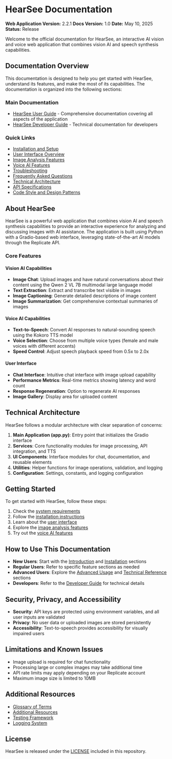 # HearSee Documentation

**Web Application Version:** 2.2.1
**Docs Version:** 1.0
**Date:** May 10, 2025
**Status:** Release

Welcome to the official documentation for HearSee, an interactive AI vision and voice web application that combines vision AI and speech synthesis capabilities.

## Documentation Overview

This documentation is designed to help you get started with HearSee, understand its features, and make the most of its capabilities. The documentation is organized into the following sections:

### Main Documentation

- [HearSee User Guide](hearsee_user_guide.md) - Comprehensive documentation covering all aspects of the application
- [HearSee Developer Guide](hearsee_dev_guide.md) - Technical documentation for developers

### Quick Links

- [Installation and Setup](hearsee_user_guide.md#2-installation-and-setup)
- [User Interface Overview](hearsee_user_guide.md#3-user-interface-overview)
- [Image Analysis Features](hearsee_user_guide.md#4-image-analysis-features)
- [Voice AI Features](hearsee_user_guide.md#5-voice-ai-features)
- [Troubleshooting](hearsee_user_guide.md#7-troubleshooting)
- [Frequently Asked Questions](hearsee_user_guide.md#8-frequently-asked-questions)
- [Technical Architecture](hearsee_dev_guide.md#1-system-architecture)
- [API Specifications](hearsee_dev_guide.md#2-api-specifications)
- [Code Style and Design Patterns](hearsee_dev_guide.md#11-code-style-and-design-patterns)

## About HearSee

HearSee is a powerful web application that combines vision AI and speech synthesis capabilities to provide an interactive experience for analyzing and discussing images with AI assistance. The application is built using Python with a Gradio-based web interface, leveraging state-of-the-art AI models through the Replicate API.

### Core Features

#### Vision AI Capabilities
- **Image Chat**: Upload images and have natural conversations about their content using the Qwen 2 VL 7B multimodal large language model
- **Text Extraction**: Extract and transcribe text visible in images
- **Image Captioning**: Generate detailed descriptions of image content
- **Image Summarization**: Get comprehensive contextual summaries of images

#### Voice AI Capabilities
- **Text-to-Speech**: Convert AI responses to natural-sounding speech using the Kokoro TTS model
- **Voice Selection**: Choose from multiple voice types (female and male voices with different accents)
- **Speed Control**: Adjust speech playback speed from 0.5x to 2.0x

#### User Interface
- **Chat Interface**: Intuitive chat interface with image upload capability
- **Performance Metrics**: Real-time metrics showing latency and word count
- **Response Regeneration**: Option to regenerate AI responses
- **Image Gallery**: Display area for uploaded content

## Technical Architecture

HearSee follows a modular architecture with clear separation of concerns:

1. **Main Application (app.py)**: Entry point that initializes the Gradio interface
2. **Services**: Core functionality modules for image processing, API integration, and TTS
3. **UI Components**: Interface modules for chat, documentation, and reusable elements
4. **Utilities**: Helper functions for image operations, validation, and logging
5. **Configuration**: Settings, constants, and logging configuration

## Getting Started

To get started with HearSee, follow these steps:

1. Check the [system requirements](hearsee_user_guide.md#14-system-requirements)
2. Follow the [installation instructions](hearsee_user_guide.md#2-installation-and-setup)
3. Learn about the [user interface](hearsee_user_guide.md#3-user-interface-overview)
4. Explore the [image analysis features](hearsee_user_guide.md#4-image-analysis-features)
5. Try out the [voice AI features](hearsee_user_guide.md#5-voice-ai-features)

## How to Use This Documentation

- **New Users**: Start with the [Introduction](hearsee_user_guide.md#1-introduction) and [Installation](hearsee_user_guide.md#2-installation-and-setup) sections
- **Regular Users**: Refer to specific feature sections as needed
- **Advanced Users**: Explore the [Advanced Usage](hearsee_user_guide.md#6-advanced-usage) and [Technical Reference](hearsee_user_guide.md#11-technical-reference) sections
- **Developers**: Refer to the [Developer Guide](hearsee_dev_guide.md) for technical details

## Security, Privacy, and Accessibility

- **Security**: API keys are protected using environment variables, and all user inputs are validated
- **Privacy**: No user data or uploaded images are stored persistently
- **Accessibility**: Text-to-speech provides accessibility for visually impaired users

## Limitations and Known Issues

- Image upload is required for chat functionality
- Processing large or complex images may take additional time
- API rate limits may apply depending on your Replicate account
- Maximum image size is limited to 10MB

## Additional Resources

- [Glossary of Terms](hearsee_user_guide.md#12-glossary-of-terms)
- [Additional Resources](hearsee_user_guide.md#13-additional-resources)
- [Testing Framework](documentation_summary.md#testing-framework)
- [Logging System](documentation_summary.md#logging-system)

## License

HearSee is released under the [LICENSE](LICENSE) included in this repository.
